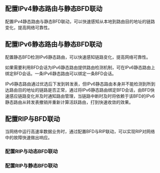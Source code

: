 ## 配置IPv4静态路由与静态BFD联动
  配置IPv4静态路由与静态BFD联动，可以快速感知从本地到路由目的地址的链路变化，提高网络可靠性。

## 配置IPv6静态路由与静态BFD联动
  配置静态BFD检测IPv6静态路由，可以快速感知链路变化，提高网络可靠性。

  如果需要利用BFD会话为IPv6静态路由提供路由检测机制，可在IPv6静态路由上绑定BFD会话。一条IPv6静态路由可以绑定一条BFD会话。

  IPv6静态路由通过优选后下发到转发表，但IPv6静态路由本身并不能检测到所到达路由目的地址的链路是否正常，通过将IPv6静态路由绑定BFD会话，由BFD快速感应链路变化并及时通知路由管理，当链路中断时及时将依赖于该BFD的IPv6静态路由从转发表撤销并重新计算活跃路由，打到快速收敛的效果。

## 配置RIP与BFD联动
  当网络中运行高速率数据业务时，通过配置BFD与RIP联动，可以实现RIP对网络中的故障快速做出响应。

### 配置RIP与动态BFD联动

### 配置RIP与静态BFD联动
